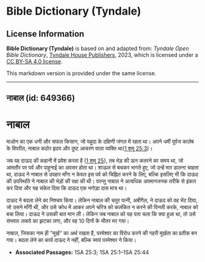 # Bible Dictionary (Tyndale)

## License Information

**Bible Dictionary (Tyndale)** is based on and adapted from: _Tyndale Open Bible Dictionary_, [Tyndale House Publishers](https://tyndaleopenresources.com/), 2023, which is licensed under a [CC BY-SA 4.0 license](https://creativecommons.org/licenses/by-sa/4.0/legalcode.en).

This markdown version is provided under the same license.



--------------------------------

## नाबाल (id: 649366)

नाबाल
=====

माओन का एक धनी और सफल किसान, जो यहूदा के दक्षिणी जंगल में रहता था। अपने धर्मी पूर्वज कालेब के विपरीत, नाबाल कठोर हृदय और दुष्ट आचरण वाला व्यक्ति था([1 शमू 25:3](https://ref.ly/1Sam25:3))।

जब वह दाऊद की कहानी में प्रवेश करता है ([1 शमू 25](https://ref.ly/1Sam25:1-1Sam25:44)), तब भेड़ की ऊन कतरने का समय था, जो आमतौर पर पर्व और पाहुनाई का अवसर होता था। शाऊल से बचकर भागते हुए, जो उन्हें मार डालना चाहता था, दाऊद ने नाबाल से उपहार माँगा न केवल इस पर्व को चिह्नित करने के लिए, बल्कि इसलिए भी कि दाऊद की उपस्थिति ने नाबाल की भेड़ों की रक्षा की थी। परन्तु नाबाल ने अत्यधिक अपमानजनक तरीके से इंकार कर दिया और यह संकेत दिया कि दाऊद एक भगोड़ा दास मात्र था। 

दाऊद ने बदला लेने का निश्चय किया। लेकिन नाबाल की चतुर पत्नी, अबीगैल, ने दाऊद को वह भेंट दिया, जो उसने माँगी थी, और उसे क्रोध में आकर अपने चरित्र को कलंकित न करने की विनती करके, नाबाल को बचा लिया। दाऊद ने उसकी बात मान ली। लेकिन जब नाबाल को यह पता चला कि क्या हुआ था, तो उसे संभवतः लकवे का झटका लगा, और वह 10 दिनों के भीतर मर गया। 

नाबाल, जिसका नाम ही "मूर्ख" का अर्थ रखता है, परमेश्वर का विरोध करने की गहरी मूर्खता का प्रतीक बन गया। बदला लेने का कार्य दाऊद ने नहीं, बल्कि स्वयं परमेश्वर ने किया।

* **Associated Passages:** 1SA 25:3; 1SA 25:1–1SA 25:44

